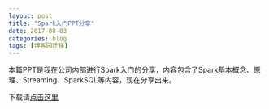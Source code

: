 ```yaml
---
layout: post
title: "Spark入门PPT分享"
date: 2017-08-03
categories: blog
tags: [博客园迁移]
---
```


本篇PPT是我在公司内部进行Spark入门的分享，内容包含了Spark基本概念、原理、Streaming、SparkSQL等内容，现在分享出来。

下载请[点击这里](https://files.cnblogs.com/files/CareySon/Spark%E5%88%86%E4%BA%AB.pdf)

